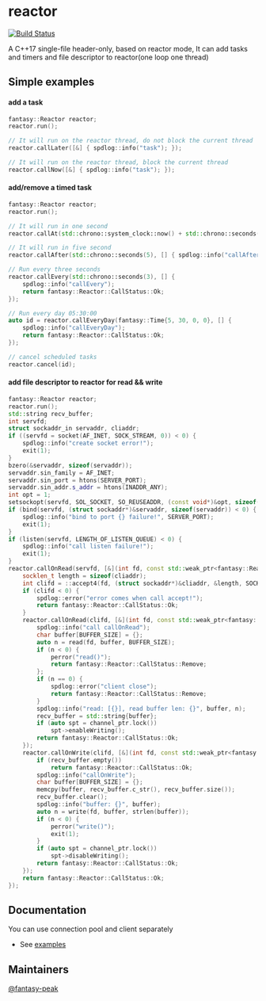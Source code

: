 # reactor
[![Build Status](https://travis-ci.com/fantasy-peak/reactor.svg?branch=main)](https://travis-ci.com/fantasy-peak/reactor)

A C++17 single-file header-only, based on reactor mode, It can add tasks and timers and file descriptor to reactor(one loop one thread)

Simple examples
---------------

#### add a task
```c++
fantasy::Reactor reactor;
reactor.run();

// It will run on the reactor thread, do not block the current thread
reactor.callLater([&] { spdlog::info("task"); });

// It will run on the reactor thread, block the current thread
reactor.callNow([&] { spdlog::info("task"); });

```

#### add/remove a timed task
```c++
fantasy::Reactor reactor;
reactor.run();

// It will run in one second
reactor.callAt(std::chrono::system_clock::now() + std::chrono::seconds(1), [] { spdlog::info("callAt"); });

// It will run in five second
reactor.callAfter(std::chrono::seconds(5), [] { spdlog::info("callAfter"); });

// Run every three seconds
reactor.callEvery(std::chrono::seconds(3), [] {
    spdlog::info("callEvery");
    return fantasy::Reactor::CallStatus::Ok;
});

// Run every day 05:30:00
auto id = reactor.callEveryDay(fantasy::Time{5, 30, 0, 0}, [] {
    spdlog::info("callEveryDay");
    return fantasy::Reactor::CallStatus::Ok;
});

// cancel scheduled tasks
reactor.cancel(id);

```
#### add file descriptor to reactor for read && write
```c++
fantasy::Reactor reactor;
reactor.run();
std::string recv_buffer;
int servfd;
struct sockaddr_in servaddr, cliaddr;
if ((servfd = socket(AF_INET, SOCK_STREAM, 0)) < 0) {
    spdlog::info("create socket error!");
    exit(1);
}
bzero(&servaddr, sizeof(servaddr));
servaddr.sin_family = AF_INET;
servaddr.sin_port = htons(SERVER_PORT);
servaddr.sin_addr.s_addr = htons(INADDR_ANY);
int opt = 1;
setsockopt(servfd, SOL_SOCKET, SO_REUSEADDR, (const void*)&opt, sizeof(opt));
if (bind(servfd, (struct sockaddr*)&servaddr, sizeof(servaddr)) < 0) {
    spdlog::info("bind to port {} failure!", SERVER_PORT);
    exit(1);
}
if (listen(servfd, LENGTH_OF_LISTEN_QUEUE) < 0) {
    spdlog::info("call listen failure!");
    exit(1);
}
reactor.callOnRead(servfd, [&](int fd, const std::weak_ptr<fantasy::Reactor::Channel>&) mutable {
    socklen_t length = sizeof(cliaddr);
    int clifd = ::accept4(fd, (struct sockaddr*)&cliaddr, &length, SOCK_NONBLOCK | SOCK_CLOEXEC);
    if (clifd < 0) {
        spdlog::error("error comes when call accept!");
        return fantasy::Reactor::CallStatus::Ok;
    }
    reactor.callOnRead(clifd, [&](int fd, const std::weak_ptr<fantasy::Reactor::Channel>& channel_ptr) mutable {
        spdlog::info("call callOnRead");
        char buffer[BUFFER_SIZE] = {};
        auto n = read(fd, buffer, BUFFER_SIZE);
        if (n < 0) {
            perror("read()");
            return fantasy::Reactor::CallStatus::Remove;
        };
        if (n == 0) {
            spdlog::error("client close");
            return fantasy::Reactor::CallStatus::Remove;
        }
        spdlog::info("read: [{}], read buffer len: {}", buffer, n);
        recv_buffer = std::string{buffer};
        if (auto spt = channel_ptr.lock())
            spt->enableWriting();
        return fantasy::Reactor::CallStatus::Ok;
    });
    reactor.callOnWrite(clifd, [&](int fd, const std::weak_ptr<fantasy::Reactor::Channel>& channel_ptr) {
        if (recv_buffer.empty())
            return fantasy::Reactor::CallStatus::Ok;
        spdlog::info("callOnWrite");
        char buffer[BUFFER_SIZE] = {};
        memcpy(buffer, recv_buffer.c_str(), recv_buffer.size());
        recv_buffer.clear();
        spdlog::info("buffer: {}", buffer);
        auto n = write(fd, buffer, strlen(buffer));
        if (n < 0) {
            perror("write()");
            exit(1);
        }
        if (auto spt = channel_ptr.lock())
            spt->disableWriting();
        return fantasy::Reactor::CallStatus::Ok;
    });
    return fantasy::Reactor::CallStatus::Ok;
});
```

## Documentation
You can use connection pool and client separately
* See [examples](https://github.com/fantasy-peak/reactor/tree/main/example)

## Maintainers

[@fantasy-peak](https://github.com/fantasy-peak)

